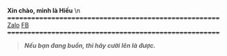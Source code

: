 **Xin chào, mình là Hiếu** \n
~~=====================================================~~
[Zalo](https://zalo.me/0965279041) [FB](https://fb.com/subway90.vn)
~~=====================================================~~
>***Nếu bạn đang buồn, thì hãy cười lên là được.***
